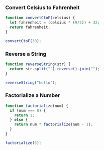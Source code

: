 ### Convert Celsius to Fahrenheit
```js
function convertCtoF(celsius) {
  let fahrenheit = (celsius * (9/5)) + 32;
  return fahrenheit;
}

convertCtoF(30);
```

### Reverse a String
```js
function reverseString(str) {
  return str.split("").reverse().join("");
}

reverseString("hello");
```

### Factorialize a Number
```js
function factorialize(num) {
  if (num === 0) {
    return 1;
  } else {
    return num * factorialize(num - 1);
  }
}

factorialize(5);
```